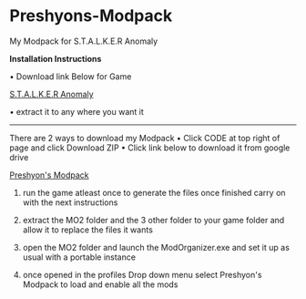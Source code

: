 # Preshyons-Modpack
My Modpack for S.T.A.L.K.E.R Anomaly

**Installation Instructions**

• Download link Below for Game

[S.T.A.L.K.E.R Anomaly](https://www.moddb.com/mods/stalker-anomaly)

• extract it to any where you want it
____________________________________________________________________
There are 2 ways to download my Modpack
• Click CODE at top right of page and click Download ZIP
• Click link below to download it from google drive

[Preshyon's Modpack]()

1. run the game atleast once to generate the files once finished carry on with the next instructions

2. extract the MO2 folder and the 3 other folder to your game folder and allow it to replace the files it wants

3. open the MO2 folder and launch the ModOrganizer.exe and set it up as usual with a portable instance

4. once opened in the profiles Drop down menu select Preshyon's Modpack to load and enable all the mods
